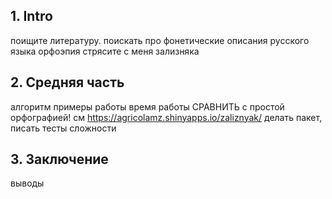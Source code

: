 ## 1. Intro
поищите литературу.
поискать про фонетические описания русского языка
орфоэпия
стрясите с меня зализняка

## 2. Средняя часть
алгоритм
примеры работы
время работы
СРАВНИТЬ с простой орфографией! см https://agricolamz.shinyapps.io/zaliznyak/
делать пакет, писать тесты
сложности

## 3. Заключение
выводы
